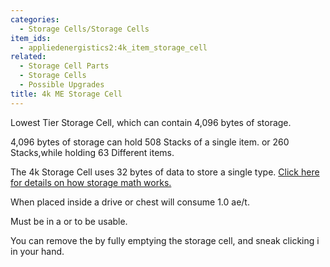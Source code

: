 ```yaml
---
categories:
  - Storage Cells/Storage Cells
item_ids:
  - appliedenergistics2:4k_item_storage_cell
related:
  - Storage Cell Parts
  - Storage Cells
  - Possible Upgrades
title: 4k ME Storage Cell
---
```


Lowest Tier Storage Cell, which can contain 4,096 bytes of storage.

4,096 bytes of storage can hold 508 Stacks of a single item. or 260
Stacks,while holding 63 Different items.

The 4k Storage Cell uses 32 bytes of data to store a single type. [Click here
for details on how storage math works.](../../storage-cells.md)

When placed inside a drive or chest will consume 1.0 ae/t.

Must be in a <ItemLink id="appliedenergistics2:drive"/> or <ItemLink
id="appliedenergistics2:chest"/> to be usable.

You can remove the <ItemLink
id="appliedenergistics2:4k_item_cell_component"/> by fully emptying the
storage cell, and sneak clicking i in your hand.

<RecipeFor id="appliedenergistics2:4k_item_storage_cell" />
